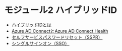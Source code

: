 # モジュール2 ハイブリッドID

- [ハイブリッドIDとは](mod02-01-hybridid.md)
- [Azure AD ConnectとAzure AD Connect Health](mod02-02-connect.md)
- [セルフサービスパスワードリセット（SSPR）](mod02-03-sspr.md)
- [シングルサインオン（SSO）](mod02-04-sso.md)

